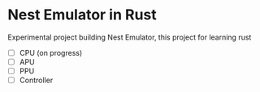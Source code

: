 # **Nest Emulator in Rust**

Experimental project building Nest Emulator, this project for learning rust

- [ ] CPU (on progress)
- [ ] APU
- [ ] PPU
- [ ] Controller
